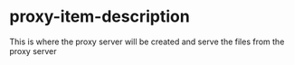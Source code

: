 # proxy-item-description
This is where the proxy server will be created and serve the files from the proxy server
